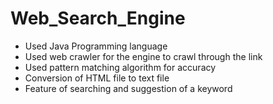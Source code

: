 # Web_Search_Engine

- Used Java Programming language
- Used web crawler for the engine to crawl through the link
- Used pattern matching algorithm for accuracy
- Conversion of HTML file to text file 
- Feature of searching and suggestion of a keyword
